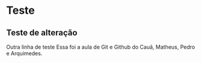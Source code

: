 # Teste

## Teste de alteração
Outra linha de teste
Essa foi a aula de Git e Github do Cauã, Matheus, Pedro e Arquimedes.
